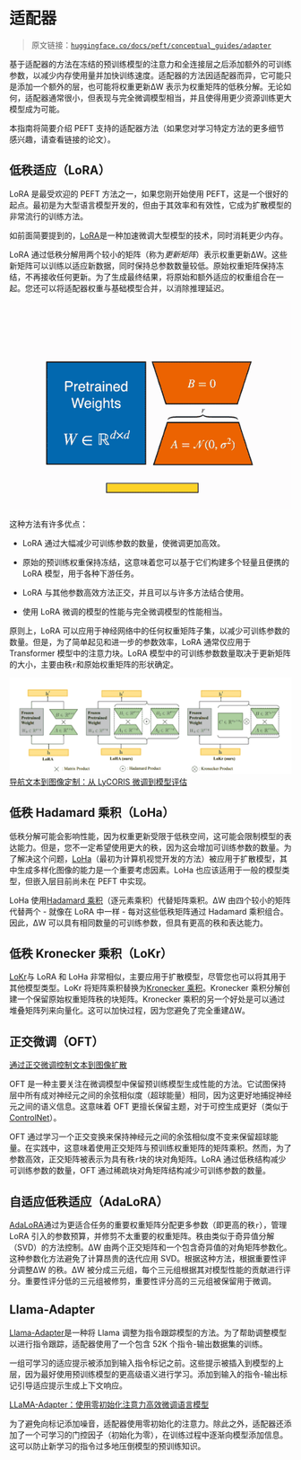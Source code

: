 # 适配器

> 原文链接：[`huggingface.co/docs/peft/conceptual_guides/adapter`](https://huggingface.co/docs/peft/conceptual_guides/adapter)

基于适配器的方法在冻结的预训练模型的注意力和全连接层之后添加额外的可训练参数，以减少内存使用量并加快训练速度。适配器的方法因适配器而异，它可能只是添加一个额外的层，也可能将权重更新∆W 表示为权重矩阵的低秩分解。无论如何，适配器通常很小，但表现与完全微调模型相当，并且使得用更少资源训练更大模型成为可能。

本指南将简要介绍 PEFT 支持的适配器方法（如果您对学习特定方法的更多细节感兴趣，请查看链接的论文）。

## 低秩适应（LoRA）

LoRA 是最受欢迎的 PEFT 方法之一，如果您刚开始使用 PEFT，这是一个很好的起点。最初是为大型语言模型开发的，但由于其效率和有效性，它成为扩散模型的非常流行的训练方法。

如前面简要提到的，[LoRA](https://hf.co/papers/2106.09685)是一种加速微调大型模型的技术，同时消耗更少内存。

LoRA 通过低秩分解用两个较小的矩阵（称为*更新矩阵*）表示权重更新∆W。这些新矩阵可以训练以适应新数据，同时保持总参数数量较低。原始权重矩阵保持冻结，不再接收任何更新。为了生成最终结果，将原始和额外适应的权重组合在一起。您还可以将适配器权重与基础模型合并，以消除推理延迟。

![](img/cda06893d37810e4cf53c848b789ce47.png)

这种方法有许多优点：

+   LoRA 通过大幅减少可训练参数的数量，使微调更加高效。

+   原始的预训练权重保持冻结，这意味着您可以基于它们构建多个轻量且便携的 LoRA 模型，用于各种下游任务。

+   LoRA 与其他参数高效方法正交，并且可以与许多方法结合使用。

+   使用 LoRA 微调的模型的性能与完全微调模型的性能相当。

原则上，LoRA 可以应用于神经网络中的任何权重矩阵子集，以减少可训练参数的数量。但是，为了简单起见和进一步的参数效率，LoRA 通常仅应用于 Transformer 模型中的注意力块。LoRA 模型中的可训练参数数量取决于更新矩阵的大小，主要由秩`r`和原始权重矩阵的形状确定。

![](img/9d68304d8b38683336e1572972c45e38.png)[导航文本到图像定制：从 LyCORIS 微调到模型评估](https://hf.co/papers/2103.10385)

## 低秩 Hadamard 乘积（LoHa）

低秩分解可能会影响性能，因为权重更新受限于低秩空间，这可能会限制模型的表达能力。但是，您不一定希望使用更大的秩，因为这会增加可训练参数的数量。为了解决这个问题，[LoHa](https://huggingface.co/papers/2108.06098)（最初为计算机视觉开发的方法）被应用于扩散模型，其中生成多样化图像的能力是一个重要考虑因素。LoHa 也应该适用于一般的模型类型，但嵌入层目前尚未在 PEFT 中实现。

LoHa 使用[Hadamard 乘积](https://en.wikipedia.org/wiki/Hadamard_product_(matrices))（逐元素乘积）代替矩阵乘积。∆W 由四个较小的矩阵代替两个 - 就像在 LoRA 中一样 - 每对这些低秩矩阵通过 Hadamard 乘积组合。因此，∆W 可以具有相同数量的可训练参数，但具有更高的秩和表达能力。

## 低秩 Kronecker 乘积（LoKr）

[LoKr](https://hf.co/papers/2309.14859)与 LoRA 和 LoHa 非常相似，主要应用于扩散模型，尽管您也可以将其用于其他模型类型。LoKr 将矩阵乘积替换为[Kronecker 乘积](https://en.wikipedia.org/wiki/Kronecker_product)。Kronecker 乘积分解创建一个保留原始权重矩阵秩的块矩阵。Kronecker 乘积的另一个好处是可以通过堆叠矩阵列来向量化。这可以加快过程，因为您避免了完全重建∆W。

## 正交微调（OFT）

[通过正交微调控制文本到图像扩散](https://hf.co/papers/2306.07280)

OFT 是一种主要关注在微调模型中保留预训练模型生成性能的方法。它试图保持层中所有成对神经元之间的余弦相似度（超球能量）相同，因为这更好地捕捉神经元之间的语义信息。这意味着 OFT 更擅长保留主题，对于可控生成更好（类似于[ControlNet](https://huggingface.co/docs/diffusers/using-diffusers/controlnet)）。

OFT 通过学习一个正交变换来保持神经元之间的余弦相似度不变来保留超球能量。在实践中，这意味着使用正交矩阵与预训练权重矩阵的矩阵乘积。然而，为了参数高效，正交矩阵被表示为具有秩`r`块的块对角矩阵。LoRA 通过低秩结构减少可训练参数的数量，OFT 通过稀疏块对角矩阵结构减少可训练参数的数量。

## 自适应低秩适应（AdaLoRA）

[AdaLoRA](https://hf.co/papers/2303.10512)通过为更适合任务的重要权重矩阵分配更多参数（即更高的秩`r`），管理 LoRA 引入的参数预算，并修剪不太重要的权重矩阵。秩由类似于奇异值分解（SVD）的方法控制。∆W 由两个正交矩阵和一个包含奇异值的对角矩阵参数化。这种参数化方法避免了计算昂贵的迭代应用 SVD。根据这种方法，根据重要性评分调整∆W 的秩。∆W 被分成三元组，每个三元组根据其对模型性能的贡献进行评分。重要性评分低的三元组被修剪，重要性评分高的三元组被保留用于微调。

## Llama-Adapter

[Llama-Adapter](https://hf.co/papers/2303.16199)是一种将 Llama 调整为指令跟踪模型的方法。为了帮助调整模型以进行指令跟踪，适配器使用了一个包含 52K 个指令-输出数据集的训练。

一组可学习的适应提示被添加到输入指令标记之前。这些提示被插入到模型的上层，因为最好使用预训练模型的更高级语义进行学习。添加到输入的指令-输出标记引导适应提示生成上下文响应。

[LLaMA-Adapter：使用零初始化注意力高效微调语言模型](https://hf.co/papers/2303.16199)

为了避免向标记添加噪音，适配器使用零初始化的注意力。除此之外，适配器还添加了一个可学习的门控因子（初始化为零），在训练过程中逐渐向模型添加信息。这可以防止新学习的指令过多地压倒模型的预训练知识。
